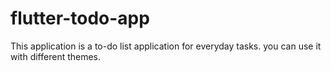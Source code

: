 # flutter-todo-app
This application is a to-do list application for everyday tasks. you can use it with different themes.
